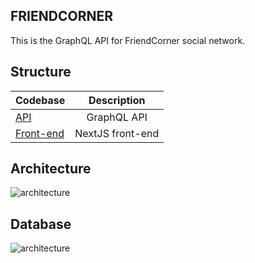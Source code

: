 ## FRIENDCORNER

This is the GraphQL API for FriendCorner social network.

## Structure

| Codebase                                                                      |      Description          |
| :--------------------                                                         | :-----------------------: |
| [API](https://github.com/TaylonSopeletto/friendcorner/tree/main/social-network-api)                  |      GraphQL API          |
| [Front-end](https://github.com/TaylonSopeletto/friendcorner/tree/main/social-network-frontend)       |     NextJS front-end      |


## Architecture

![architecture](https://github.com/TaylonSopeletto/social-network-api/blob/main/images/architecture.png)

## Database

![architecture](https://github.com/TaylonSopeletto/social-network-api/blob/main/images/database.png)
